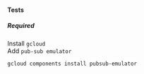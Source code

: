 #### Tests
##### Required
Install `gcloud`  
Add `pub-sub emulator`  
```bash
gcloud components install pubsub-emulator
```
